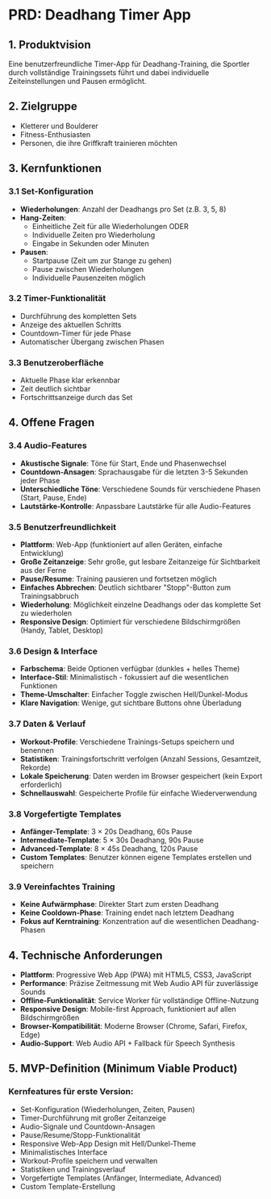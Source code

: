 # PRD: Deadhang Timer App

## 1. Produktvision
Eine benutzerfreundliche Timer-App für Deadhang-Training, die Sportler durch vollständige Trainingssets führt und dabei individuelle Zeiteinstellungen und Pausen ermöglicht.

## 2. Zielgruppe
- Kletterer und Boulderer
- Fitness-Enthusiasten
- Personen, die ihre Griffkraft trainieren möchten

## 3. Kernfunktionen

### 3.1 Set-Konfiguration
- **Wiederholungen**: Anzahl der Deadhangs pro Set (z.B. 3, 5, 8)
- **Hang-Zeiten**: 
  - Einheitliche Zeit für alle Wiederholungen ODER
  - Individuelle Zeiten pro Wiederholung
  - Eingabe in Sekunden oder Minuten
- **Pausen**:
  - Startpause (Zeit um zur Stange zu gehen)
  - Pause zwischen Wiederholungen
  - Individuelle Pausenzeiten möglich

### 3.2 Timer-Funktionalität
- Durchführung des kompletten Sets
- Anzeige des aktuellen Schritts
- Countdown-Timer für jede Phase
- Automatischer Übergang zwischen Phasen

### 3.3 Benutzeroberfläche
- Aktuelle Phase klar erkennbar
- Zeit deutlich sichtbar
- Fortschrittsanzeige durch das Set

## 4. Offene Fragen

### 3.4 Audio-Features 
- **Akustische Signale**: Töne für Start, Ende und Phasenwechsel
- **Countdown-Ansagen**: Sprachausgabe für die letzten 3-5 Sekunden jeder Phase
- **Unterschiedliche Töne**: Verschiedene Sounds für verschiedene Phasen (Start, Pause, Ende)
- **Lautstärke-Kontrolle**: Anpassbare Lautstärke für alle Audio-Features

### 3.5 Benutzerfreundlichkeit 
- **Plattform**: Web-App (funktioniert auf allen Geräten, einfache Entwicklung)
- **Große Zeitanzeige**: Sehr große, gut lesbare Zeitanzeige für Sichtbarkeit aus der Ferne
- **Pause/Resume**: Training pausieren und fortsetzen möglich
- **Einfaches Abbrechen**: Deutlich sichtbarer "Stopp"-Button zum Trainingsabbruch
- **Wiederholung**: Möglichkeit einzelne Deadhangs oder das komplette Set zu wiederholen
- **Responsive Design**: Optimiert für verschiedene Bildschirmgrößen (Handy, Tablet, Desktop)

### 3.6 Design & Interface 
- **Farbschema**: Beide Optionen verfügbar (dunkles + helles Theme)
- **Interface-Stil**: Minimalistisch - fokussiert auf die wesentlichen Funktionen
- **Theme-Umschalter**: Einfacher Toggle zwischen Hell/Dunkel-Modus
- **Klare Navigation**: Wenige, gut sichtbare Buttons ohne Überladung

### 3.7 Daten & Verlauf 
- **Workout-Profile**: Verschiedene Trainings-Setups speichern und benennen
- **Statistiken**: Trainingsfortschritt verfolgen (Anzahl Sessions, Gesamtzeit, Rekorde)
- **Lokale Speicherung**: Daten werden im Browser gespeichert (kein Export erforderlich)
- **Schnellauswahl**: Gespeicherte Profile für einfache Wiederverwendung

### 3.8 Vorgefertigte Templates 
- **Anfänger-Template**: 3 × 20s Deadhang, 60s Pause
- **Intermediate-Template**: 5 × 30s Deadhang, 90s Pause  
- **Advanced-Template**: 8 × 45s Deadhang, 120s Pause
- **Custom Templates**: Benutzer können eigene Templates erstellen und speichern

### 3.9 Vereinfachtes Training 
- **Keine Aufwärmphase**: Direkter Start zum ersten Deadhang
- **Keine Cooldown-Phase**: Training endet nach letztem Deadhang
- **Fokus auf Kerntraining**: Konzentration auf die wesentlichen Deadhang-Phasen

## 4. Technische Anforderungen 
- **Plattform**: Progressive Web App (PWA) mit HTML5, CSS3, JavaScript
- **Performance**: Präzise Zeitmessung mit Web Audio API für zuverlässige Sounds
- **Offline-Funktionalität**: Service Worker für vollständige Offline-Nutzung
- **Responsive Design**: Mobile-first Approach, funktioniert auf allen Bildschirmgrößen
- **Browser-Kompatibilität**: Moderne Browser (Chrome, Safari, Firefox, Edge)
- **Audio-Support**: Web Audio API + Fallback für Speech Synthesis

## 5. MVP-Definition (Minimum Viable Product)

### Kernfeatures für erste Version:
- Set-Konfiguration (Wiederholungen, Zeiten, Pausen)
- Timer-Durchführung mit großer Zeitanzeige
- Audio-Signale und Countdown-Ansagen
- Pause/Resume/Stopp-Funktionalität
- Responsive Web-App Design mit Hell/Dunkel-Theme
- Minimalistisches Interface
- Workout-Profile speichern und verwalten
- Statistiken und Trainingsverlauf
- Vorgefertigte Templates (Anfänger, Intermediate, Advanced)
- Custom Template-Erstellung

